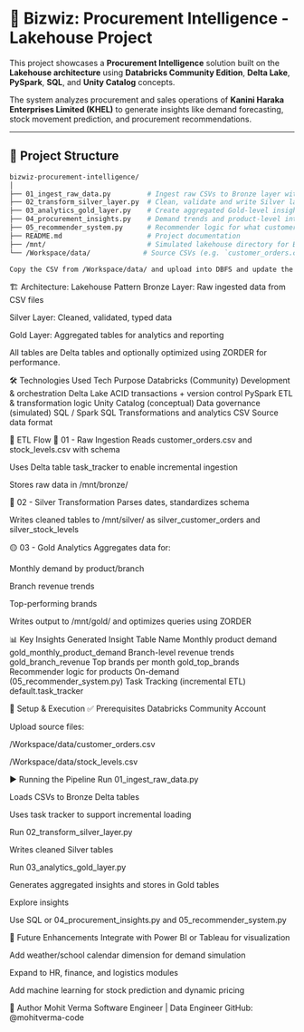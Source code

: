 # 🧠 Bizwiz: Procurement Intelligence - Lakehouse Project

This project showcases a **Procurement Intelligence** solution built on the **Lakehouse architecture** using **Databricks Community Edition**, **Delta Lake**, **PySpark**, **SQL**, and **Unity Catalog** concepts.

The system analyzes procurement and sales operations of **Kanini Haraka Enterprises Limited (KHEL)** to generate insights like demand forecasting, stock movement prediction, and procurement recommendations.

---

## 📂 Project Structure

```bash
bizwiz-procurement-intelligence/
│
├── 01_ingest_raw_data.py         # Ingest raw CSVs to Bronze layer with Delta Lake and task tracking
├── 02_transform_silver_layer.py  # Clean, validate and write Silver layer tables
├── 03_analytics_gold_layer.py    # Create aggregated Gold-level insights
├── 04_procurement_insights.py    # Demand trends and product-level intelligence
├── 05_recommender_system.py      # Recommender logic for what customers may buy next
├── README.md                     # Project documentation
├── /mnt/                         # Simulated lakehouse directory for Bronze/Silver/Gold
└── /Workspace/data/             # Source CSVs (e.g. `customer_orders.csv`, `stock_levels.csv`)

Copy the CSV from /Workspace/data/ and upload into DBFS and update the csv path in 01_ingest_raw_data.py

```

🏗️ Architecture: Lakehouse Pattern
Bronze Layer: Raw ingested data from CSV files

Silver Layer: Cleaned, validated, typed data

Gold Layer: Aggregated tables for analytics and reporting

All tables are Delta tables and optionally optimized using ZORDER for performance.

🛠️ Technologies Used
Tech	Purpose
Databricks (Community)	Development & orchestration
Delta Lake	ACID transactions + version control
PySpark	ETL & transformation logic
Unity Catalog (conceptual)	Data governance (simulated)
SQL / Spark SQL	Transformations and analytics
CSV	Source data format

🔁 ETL Flow
🔹 01 - Raw Ingestion
Reads customer_orders.csv and stock_levels.csv with schema

Uses Delta table task_tracker to enable incremental ingestion

Stores raw data in /mnt/bronze/

🔸 02 - Silver Transformation
Parses dates, standardizes schema

Writes cleaned tables to /mnt/silver/ as silver_customer_orders and silver_stock_levels

🟡 03 - Gold Analytics
Aggregates data for:

Monthly demand by product/branch

Branch revenue trends

Top-performing brands

Writes output to /mnt/gold/ and optimizes queries using ZORDER

📊 Key Insights Generated
Insight	Table Name
Monthly product demand	gold_monthly_product_demand
Branch-level revenue trends	gold_branch_revenue
Top brands per month	gold_top_brands
Recommender logic for products	On-demand (05_recommender_system.py)
Task Tracking (incremental ETL)	default.task_tracker

📌 Setup & Execution
✅ Prerequisites
Databricks Community Account

Upload source files:

/Workspace/data/customer_orders.csv

/Workspace/data/stock_levels.csv

▶️ Running the Pipeline
Run 01_ingest_raw_data.py

Loads CSVs to Bronze Delta tables

Uses task tracker to support incremental loading

Run 02_transform_silver_layer.py

Writes cleaned Silver tables

Run 03_analytics_gold_layer.py

Generates aggregated insights and stores in Gold tables

Explore insights

Use SQL or 04_procurement_insights.py and 05_recommender_system.py

🚀 Future Enhancements
Integrate with Power BI or Tableau for visualization

Add weather/school calendar dimension for demand simulation

Expand to HR, finance, and logistics modules

Add machine learning for stock prediction and dynamic pricing

👤 Author
Mohit Verma
Software Engineer | Data Engineer
GitHub: @mohitverma-code
